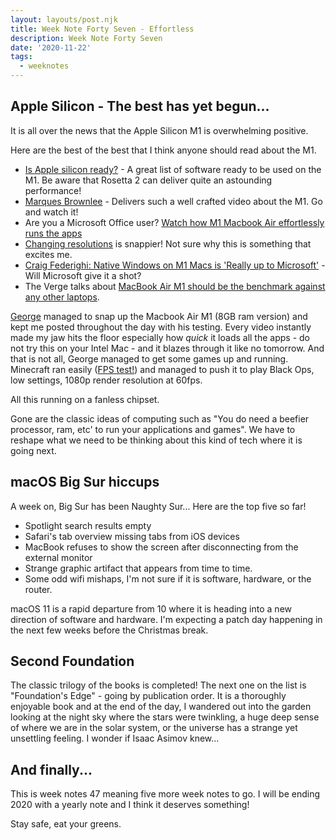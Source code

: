 ```yaml
---
layout: layouts/post.njk
title: Week Note Forty Seven - Effortless
description: Week Note Forty Seven
date: '2020-11-22'
tags:
  - weeknotes
---
```


## Apple Silicon - The best has yet begun...

It is all over the news that the Apple Silicon M1 is overwhelming positive.

Here are the best of the best that I think anyone should read about the M1.

+ [Is Apple silicon ready?](https://isapplesiliconready.com) - A great list of software ready to be used on the M1. Be aware that Rosetta 2 can deliver quite an astounding performance!
+ [Marques Brownlee](https://www.youtube.com/watch?v=f4g2nPY-VZc) - Delivers such a well crafted video about the M1. Go and watch it!
+ Are you a Microsoft Office user? [Watch how M1 Macbook Air effortlessly runs the apps](https://www.reddit.com/r/apple/comments/jyqz3q/m1_macbook_running_ms_office_and_doing_some_heavy/)
+ [Changing resolutions](https://twitter.com/macrumors/status/1330223867080679438?s=21) is snappier! Not sure why this is something that excites me.
+ [Craig Federighi: Native Windows on M1 Macs is 'Really up to Microsoft'](https://www.macrumors.com/2020/11/20/craig-federighi-on-windows-for-m1-macs/) - Will Microsoft give it a shot?
+ The Verge talks about [MacBook Air M1 should be the benchmark against any other laptops](https://www.theverge.com/2020/11/20/21578582/macbook-air-benchmark-laptops-ultrabooks-apple-intel-qualcomm).

[George](https://gking.uk) managed to snap up the Macbook Air M1 (8GB ram version) and kept me posted throughout the day with his testing. Every video instantly made my jaw hits the floor especially how _quick_ it loads all the apps - do not try this on your Intel Mac - and it blazes through it like no tomorrow. And that is not all, George managed to get some games up and running. Minecraft ran easily ([FPS test!](https://twitter.com/gking_uk/status/1330401602029703168)) and managed to push it to play Black Ops, low settings, 1080p render resolution at 60fps.

All this running on a fanless chipset.

Gone are the classic ideas of computing such as "You do need a beefier processor, ram, etc' to run your applications and games". We have to reshape what we need to be thinking about this kind of tech where it is going next.

## macOS Big Sur hiccups

A week on, Big Sur has been Naughty Sur... Here are the top five so far!

+ Spotlight search results empty
+ Safari's tab overview missing tabs from iOS devices
+ MacBook refuses to show the screen after disconnecting from the external monitor
+ Strange graphic artifact that appears from time to time.
+ Some odd wifi mishaps, I'm not sure if it is software, hardware, or the router.

macOS 11 is a rapid departure from 10 where it is heading into a new direction of software and hardware. I'm expecting a patch day happening in the next few weeks before the Christmas break.

## Second Foundation

The classic trilogy of the books is completed! The next one on the list is "Foundation's Edge" - going by publication order. It is a thoroughly enjoyable book and at the end of the day, I wandered out into the garden looking at the night sky where the stars were twinkling, a huge deep sense of where we are in the solar system, or the universe has a strange yet unsettling feeling. I wonder if Isaac Asimov knew...

## And finally...

This is week notes 47 meaning five more week notes to go. I will be ending 2020 with a yearly note and I think it deserves something!

Stay safe, eat your greens.

